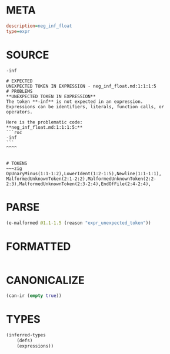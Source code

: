# META
~~~ini
description=neg_inf_float
type=expr
~~~
# SOURCE
~~~roc
-inf
~~~
~~~
# EXPECTED
UNEXPECTED TOKEN IN EXPRESSION - neg_inf_float.md:1:1:1:5
# PROBLEMS
**UNEXPECTED TOKEN IN EXPRESSION**
The token **-inf** is not expected in an expression.
Expressions can be identifiers, literals, function calls, or operators.

Here is the problematic code:
**neg_inf_float.md:1:1:1:5:**
```roc
-inf
```
^^^^


# TOKENS
~~~zig
OpUnaryMinus(1:1-1:2),LowerIdent(1:2-1:5),Newline(1:1-1:1),
MalformedUnknownToken(2:1-2:2),MalformedUnknownToken(2:2-2:3),MalformedUnknownToken(2:3-2:4),EndOfFile(2:4-2:4),
~~~
# PARSE
~~~clojure
(e-malformed @1.1-1.5 (reason "expr_unexpected_token"))
~~~
# FORMATTED
~~~roc

~~~
# CANONICALIZE
~~~clojure
(can-ir (empty true))
~~~
# TYPES
~~~clojure
(inferred-types
	(defs)
	(expressions))
~~~
